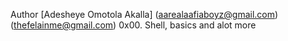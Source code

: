 Author [Adesheye Omotola Akalla] (aarealaafiaboyz@gmail.com)(thefelainme@gmail.com)
0x00. Shell, basics and alot more
